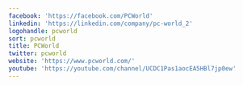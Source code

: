 ```yaml
---
facebook: 'https://facebook.com/PCWorld'
linkedin: 'https://linkedin.com/company/pc-world_2'
logohandle: pcworld
sort: pcworld
title: PCWorld
twitter: pcworld
website: 'https://www.pcworld.com/'
youtube: 'https://youtube.com/channel/UCDC1Pas1aocEA5HBl7jp0ew'
---
```

